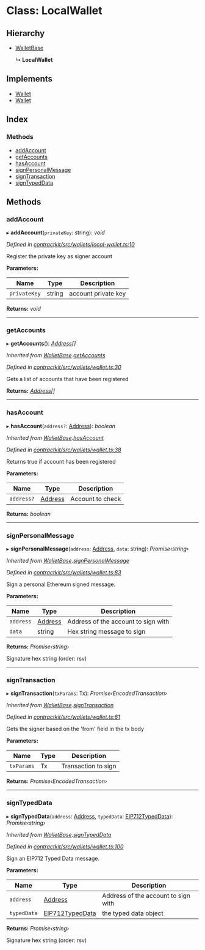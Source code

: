 # Class: LocalWallet

## Hierarchy

* [WalletBase](_wallets_wallet_.walletbase.md)

  ↳ **LocalWallet**

## Implements

* [Wallet](../interfaces/_wallets_wallet_.wallet.md)
* [Wallet](../interfaces/_wallets_wallet_.wallet.md)

## Index

### Methods

* [addAccount](_wallets_local_wallet_.localwallet.md#addaccount)
* [getAccounts](_wallets_local_wallet_.localwallet.md#getaccounts)
* [hasAccount](_wallets_local_wallet_.localwallet.md#hasaccount)
* [signPersonalMessage](_wallets_local_wallet_.localwallet.md#signpersonalmessage)
* [signTransaction](_wallets_local_wallet_.localwallet.md#signtransaction)
* [signTypedData](_wallets_local_wallet_.localwallet.md#signtypeddata)

## Methods

###  addAccount

▸ **addAccount**(`privateKey`: string): *void*

*Defined in [contractkit/src/wallets/local-wallet.ts:10](https://github.com/celo-org/celo-monorepo/blob/master/packages/contractkit/src/wallets/local-wallet.ts#L10)*

Register the private key as signer account

**Parameters:**

Name | Type | Description |
------ | ------ | ------ |
`privateKey` | string | account private key  |

**Returns:** *void*

___

###  getAccounts

▸ **getAccounts**(): *[Address](../modules/_base_.md#address)[]*

*Inherited from [WalletBase](_wallets_wallet_.walletbase.md).[getAccounts](_wallets_wallet_.walletbase.md#getaccounts)*

*Defined in [contractkit/src/wallets/wallet.ts:30](https://github.com/celo-org/celo-monorepo/blob/master/packages/contractkit/src/wallets/wallet.ts#L30)*

Gets a list of accounts that have been registered

**Returns:** *[Address](../modules/_base_.md#address)[]*

___

###  hasAccount

▸ **hasAccount**(`address?`: [Address](../modules/_base_.md#address)): *boolean*

*Inherited from [WalletBase](_wallets_wallet_.walletbase.md).[hasAccount](_wallets_wallet_.walletbase.md#hasaccount)*

*Defined in [contractkit/src/wallets/wallet.ts:38](https://github.com/celo-org/celo-monorepo/blob/master/packages/contractkit/src/wallets/wallet.ts#L38)*

Returns true if account has been registered

**Parameters:**

Name | Type | Description |
------ | ------ | ------ |
`address?` | [Address](../modules/_base_.md#address) | Account to check  |

**Returns:** *boolean*

___

###  signPersonalMessage

▸ **signPersonalMessage**(`address`: [Address](../modules/_base_.md#address), `data`: string): *Promise‹string›*

*Inherited from [WalletBase](_wallets_wallet_.walletbase.md).[signPersonalMessage](_wallets_wallet_.walletbase.md#signpersonalmessage)*

*Defined in [contractkit/src/wallets/wallet.ts:83](https://github.com/celo-org/celo-monorepo/blob/master/packages/contractkit/src/wallets/wallet.ts#L83)*

Sign a personal Ethereum signed message.

**Parameters:**

Name | Type | Description |
------ | ------ | ------ |
`address` | [Address](../modules/_base_.md#address) | Address of the account to sign with |
`data` | string | Hex string message to sign |

**Returns:** *Promise‹string›*

Signature hex string (order: rsv)

___

###  signTransaction

▸ **signTransaction**(`txParams`: Tx): *Promise‹EncodedTransaction›*

*Inherited from [WalletBase](_wallets_wallet_.walletbase.md).[signTransaction](_wallets_wallet_.walletbase.md#signtransaction)*

*Defined in [contractkit/src/wallets/wallet.ts:61](https://github.com/celo-org/celo-monorepo/blob/master/packages/contractkit/src/wallets/wallet.ts#L61)*

Gets the signer based on the 'from' field in the tx body

**Parameters:**

Name | Type | Description |
------ | ------ | ------ |
`txParams` | Tx | Transaction to sign  |

**Returns:** *Promise‹EncodedTransaction›*

___

###  signTypedData

▸ **signTypedData**(`address`: [Address](../modules/_base_.md#address), `typedData`: [EIP712TypedData](../interfaces/_utils_sign_typed_data_utils_.eip712typeddata.md)): *Promise‹string›*

*Inherited from [WalletBase](_wallets_wallet_.walletbase.md).[signTypedData](_wallets_wallet_.walletbase.md#signtypeddata)*

*Defined in [contractkit/src/wallets/wallet.ts:100](https://github.com/celo-org/celo-monorepo/blob/master/packages/contractkit/src/wallets/wallet.ts#L100)*

Sign an EIP712 Typed Data message.

**Parameters:**

Name | Type | Description |
------ | ------ | ------ |
`address` | [Address](../modules/_base_.md#address) | Address of the account to sign with |
`typedData` | [EIP712TypedData](../interfaces/_utils_sign_typed_data_utils_.eip712typeddata.md) | the typed data object |

**Returns:** *Promise‹string›*

Signature hex string (order: rsv)
